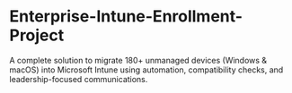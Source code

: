 # Enterprise-Intune-Enrollment-Project
A complete solution to migrate 180+ unmanaged devices (Windows &amp; macOS) into Microsoft Intune using automation, compatibility checks, and leadership-focused communications.

